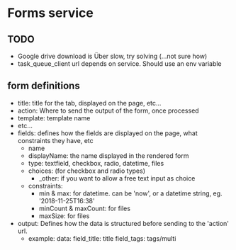 # Forms service

## TODO
- Google drive download is Über slow, try solving (...not sure how)
- task_queue_client url depends on service. Should use an env variable

## form definitions
- title: title for the tab, displayed on the page, etc...
- action: Where to send the output of the form, once processed
- template: template name
- etc...
- fields: defines how the fields are displayed on the page, what constraints they have, etc
  - name
  - displayName: the name displayed in the rendered form
  - type: textfield, checkbox, radio, datetime, files
  - choices: (for checkbox and radio types)
    - _other: if you want to allow a free text input as choice
  - constraints:
    - min & max: for datetime. can be 'now', or a datetime string, eg. '2018-11-25T16:38' 
    - minCount & maxCount: for files
    - maxSize: for files
- output: Defines how the data is structured before sending to the 'action' url.
  - example:
    data:
      field_title: title
      field_tags: tags/multi